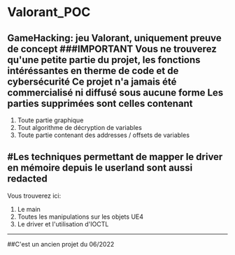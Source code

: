 # Valorant_POC
GameHacking: jeu Valorant, uniquement preuve de concept
###IMPORTANT
Vous ne trouverez qu'une petite partie du projet, les fonctions intéréssantes en therme de code et de cybersécurité
Ce projet n'a jamais été commercialisé ni diffusé sous aucune forme
Les parties supprimées sont celles contenant 
---
1. Toute partie graphique
2. Tout algorithme de décryption de variables
3. Toute partie contenant des addresses / offsets de variables

#Les techniques permettant de mapper le driver en mémoire depuis le userland sont aussi redacted
---
Vous trouverez ici:

1. Le main
2. Toutes les manipulations sur les objets UE4 
3. Le driver et l'utilisation d'IOCTL
---
##C'est un ancien projet du 06/2022
